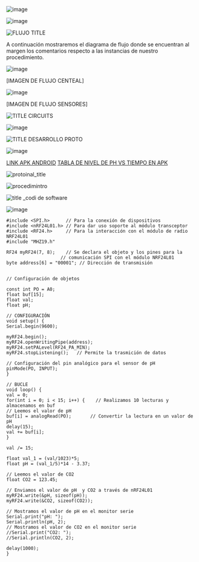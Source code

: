 ![image](https://github.com/Fx2048/Team_4_FdD/assets/131219987/84851120-fdf1-4d56-8913-b782fd5ffb4d)



![image](https://github.com/Fx2048/Team_4_FdD/assets/131219987/1c361b20-874d-4d26-b355-46d7d8639e7b)


![FLUJO TITLE](https://github.com/Fx2048/Team_4_FdD/assets/131219987/28a1f97a-6aa1-4b39-88c2-abf4804b01e7)

A continuación mostraremos el diagrama de flujo donde se encuentran al margen los comentarios respecto a las instancias de nuestro procedimiento.

![image](https://github.com/Fx2048/Team_4_FdD/assets/131219987/49598391-a8be-4c26-bd8c-4c455c975427)

[IMAGEN DE FLUJO CENTEAL]

![image](https://github.com/Fx2048/Team_4_FdD/assets/131219987/88aff30e-a657-4409-82dc-dff470d58abf)


[IMAGEN DE FLUJO SENSORES]


![TITLE CIRCUITS](https://github.com/Fx2048/Team_4_FdD/assets/131219987/0abbabdd-5bd8-49eb-81ed-425ae01978a9)


![image](https://github.com/Fx2048/Team_4_FdD/assets/131219987/8de5e80f-dabe-4519-b07e-2892b7e0fec8)



![TITLE DESARROLLO PROTO](https://github.com/Fx2048/Team_4_FdD/assets/131219987/459513f2-7fa7-4c5d-8a46-573f9f69b0ac)

![image](https://github.com/Fx2048/Team_4_FdD/assets/131219987/aaa709fb-c21b-4a52-80b2-8c0727f74af4)


[LINK APK ANDROID](https://github.com/Fx2048/Team_4_FdD/blob/main/Software/ECOPUREHARVEST.apk)
[TABLA DE NIVEL DE PH VS TIEMPO EN APK](https://thingspeak.com/channels/2428834/charts/1?bgcolor=%23ffffff&color=%23d62020&dynamic=true&results=60&type=line&update=15)


![protoinal_title](https://github.com/Fx2048/Team_4_FdD/assets/131219987/7f8a8efe-7a2e-4f45-b25e-39c1977b3dca)


![procedimintro](https://github.com/Fx2048/Team_4_FdD/assets/131219987/b426f154-8f37-49f0-ac67-07f515cd8d49)


![title _codi de software](https://github.com/Fx2048/Team_4_FdD/assets/131219987/4c893b84-840e-417b-a295-f762da3e8265)

![image](https://github.com/Fx2048/Team_4_FdD/assets/131219987/a3f6c5c2-ed8e-4666-8b00-56de90f37f22)



    #include <SPI.h>      // Para la conexión de dispositivos
    #include <nRF24L01.h> // Para dar uso soporte al módulo transceptor 
    #include <RF24.h>     // Para la interacción con el módulo de radio NRF24L01
    #include "MHZ19.h"

    RF24 myRF24(7, 8);    // Se declara el objeto y los pines para la 
                        // comunicación SPI con el módulo NRF24L01
    byte address[6] = "00001"; // Dirección de transmisión


    // Configuración de objetos

    const int PO = A0; 
    float buf[15];
    float val; 
    float pH;

    // CONFIGURACIÓN
    void setup() {
    Serial.begin(9600);
  
    myRF24.begin();
    myRF24.openWritingPipe(address);
    myRF24.setPALevel(RF24_PA_MIN);
    myRF24.stopListening();   // Permite la trasmición de datos

    // Configuración del pin analógico para el sensor de pH
    pinMode(PO, INPUT);  
    }

    // BUCLE
    void loop() {
    val = 0;
    for(int i = 0; i < 15; i++) {    // Realizamos 10 lecturas y almacenamos en buf
    // Leemos el valor de pH
    buf[i] = analogRead(PO);       // Convertir la lectura en un valor de pH
    delay(15);
    val += buf[i];
    }

    val /= 15;

    float val_1 = (val/1023)*5;
    float pH = (val_1/5)*14 - 3.37;

    // Leemos el valor de CO2
    float CO2 = 123.45;
  
    // Enviamos el valor de pH  y CO2 a través de nRF24L01
    myRF24.write(&pH, sizeof(pH));
    myRF24.write(&CO2, sizeof(CO2));

    // Mostramos el valor de pH en el monitor serie
    Serial.print("pH: ");
    Serial.println(pH, 2);
    // Mostramos el valor de CO2 en el monitor serie
    //Serial.print("CO2: ");
    //Serial.println(CO2, 2);

    delay(1000);
    }
